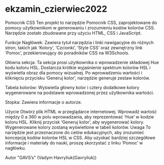 # ekzamin_czierwiec2022

Pomocnik CSS
Ten projekt to narzędzie Pomocnik CSS, zaprojektowane do pomocy użytkownikom w generowaniu i zrozumieniu kodów kolorów CSS. Narzędzie zostało zbudowane przy użyciu HTML, CSS i JavaScript.

Funkcje
Nagłówek: Zawiera tytuł narzędzia i linki nawigacyjne do różnych stron, takich jak ‘Kolory’, ‘Czcionki’, ‘Style CSS’ oraz zewnętrzny link ‘Pomoc’, przekierowujący do poradników CSS na W3Schools.

Główna sekcja: Ta sekcja prosi użytkownika o wprowadzenie składowej Hue kodu koloru HSL. Dostarcza krótkie wyjaśnienie spektrum kolorów HSL i wyświetla obraz dla pomocy wizualnej. Po wprowadzeniu wartości i kliknięciu przycisku ‘Generuj kolor’, narzędzie generuje zestaw kolorów.

Tabela kolorów: Wyświetla główny kolor i cztery dodatkowe kolory wygenerowane na podstawie wprowadzonej przez użytkownika wartości.

Stopka: Zawiera informacje o autorze.

Użycie
Otwórz plik HTML w przeglądarce internetowej.
Wprowadź wartość między 0 a 360 w polu wprowadzania, aby reprezentować ‘Hue’ w kodzie koloru HSL.
Kliknij przycisk ‘Generuj kolor’, aby wygenerować kolory.
Wygenerowane kolory zostaną wyświetlone w tabeli kolorów.
Uwaga
To narzędzie jest przeznaczone do celów edukacyjnych, aby zrozumieć koncepcję kodów kolorów HSL w CSS. Aby uzyskać bardziej szczegółowe informacje i materiały do nauki, proszę skorzystać z linku ‘Pomoc’ w nagłówku.

Autor
"GAVS’s"  (Vadym Havryliuk(Gavryliuk))


